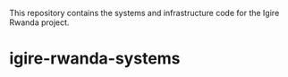 This repository contains the systems and infrastructure code for the Igire Rwanda project.
# igire-rwanda-systems